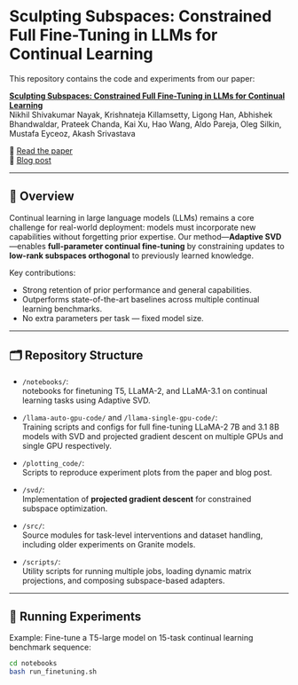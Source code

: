 # Sculpting Subspaces: Constrained Full Fine-Tuning in LLMs for Continual Learning

This repository contains the code and experiments from our paper:

**[Sculpting Subspaces: Constrained Full Fine-Tuning in LLMs for Continual Learning](https://arxiv.org/abs/2504.07097)**  
Nikhil Shivakumar Nayak, Krishnateja Killamsetty, Ligong Han, Abhishek Bhandwaldar, Prateek Chanda, Kai Xu, Hao Wang, Aldo Pareja, Oleg Silkin, Mustafa Eyceoz, Akash Srivastava

📖 [Read the paper](https://arxiv.org/abs/2504.07097)  
🧠 [Blog post](https://ai-innovation.team/blog/orthogonal-subspace-learning)

---

## 🚀 Overview

Continual learning in large language models (LLMs) remains a core challenge for real-world deployment: models must incorporate new capabilities without forgetting prior expertise. Our method—**Adaptive SVD**—enables **full-parameter continual fine-tuning** by constraining updates to **low-rank subspaces orthogonal** to previously learned knowledge.

Key contributions:

- Strong retention of prior performance and general capabilities.
- Outperforms state-of-the-art baselines across multiple continual learning benchmarks.
- No extra parameters per task — fixed model size.

---

## 🗂️ Repository Structure

- `/notebooks/`:  
  notebooks for finetuning T5, LLaMA-2, and LLaMA-3.1 on continual learning tasks using Adaptive SVD.
  
- `/llama-auto-gpu-code/` and `/llama-single-gpu-code/`:  
  Training scripts and configs for full fine-tuning LLaMA-2 7B and 3.1 8B models with SVD and projected gradient descent on multiple GPUs and single GPU respectively.

- `/plotting_code/`:  
  Scripts to reproduce experiment plots from the paper and blog post.

- `/svd/`:  
  Implementation of **projected gradient descent** for constrained subspace optimization.

- `/src/`:  
  Source modules for task-level interventions and dataset handling, including older experiments on Granite models.

- `/scripts/`:  
  Utility scripts for running multiple jobs, loading dynamic matrix projections, and composing subspace-based adapters.

---

## 🧪 Running Experiments

Example: Fine-tune a T5-large model on 15-task continual learning benchmark sequence:

```bash
cd notebooks
bash run_finetuning.sh
